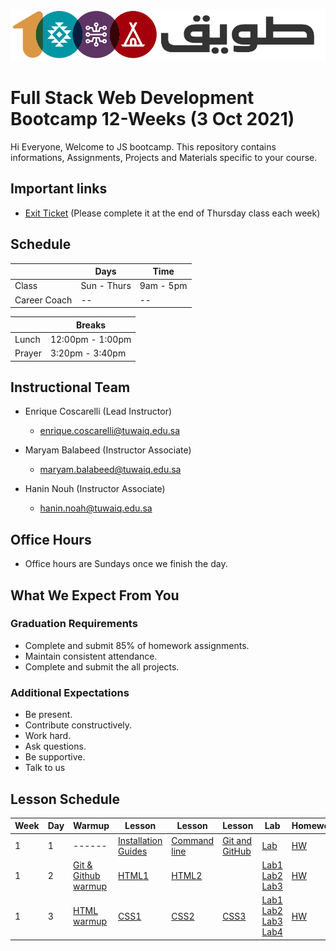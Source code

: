 ![Tuwaiq Logo](Logo.png)
# Full Stack Web Development Bootcamp 12-Weeks (3 Oct 2021)
Hi Everyone, Welcome to JS bootcamp. This repository contains informations, Assignments, Projects and Materials specific to your course.
## Important links
* [Exit Ticket]() (Please complete it at the end of Thursday class each week)

## Schedule
|  | Days | Time |
| --- | ------------- | ------------- |
| Class | Sun - Thurs  | 9am - 5pm  |
| Career Coach | -- | -- |

| | Breaks 
-- | -- 
Lunch | 12:00pm - 1:00pm 
Prayer | 3:20pm - 3:40pm 

## Instructional Team
* Enrique Coscarelli (Lead Instructor)
  * [enrique.coscarelli@tuwaiq.edu.sa](mailto:enrique.coscarelli@tuwaiq.edu.sa)

* Maryam Balabeed (Instructor Associate)
  * [maryam.balabeed@tuwaiq.edu.sa](mailto:maryam.balabeed@tuwaiq.edu.sa)

* Hanin Nouh (Instructor Associate)
  * [hanin.noah@tuwaiq.edu.sa](mailto:hanin.noah@tuwaiq.edu.sa)

## Office Hours
  * Office hours are Sundays once we finish the day.

## What We Expect From You
### Graduation Requirements
* Complete and submit 85% of homework assignments.
* Maintain consistent attendance.
* Complete and submit the all projects.
### Additional Expectations
* Be present.
* Contribute constructively.
* Work hard.
* Ask questions.
* Be supportive.
* Talk to us

## Lesson Schedule
| Week | Day | Warmup | Lesson | Lesson | Lesson | Lab | Homework |
| --- | ------------- | ------------- | -------------| ------------- | ------------- | ------------- | ------------- |
| 1 | 1 | ------ | [Installation Guides](https://github.com/JS-RUH-1/Installation-Guides) | [Command line](https://github.com/JS-RUH-1/command_line/blob/master/Command%20Line.pdf) | [Git and GitHub](https://github.com/JS-RUH-1/Git-GitHub/blob/master/Git%20Intro.pdf) | [Lab]() | [HW](https://github.com/JS-RUH-1/W01D01-HW-Github) |
| 1 | 2 | [Git & Github warmup](https://github.com/JS-RUH-1/W01-D02-Git-Github-Warmup/blob/master/README.md) | [HTML1](https://github.com/JS-RUH-1/Html1) | [HTML2](https://github.com/JS-RUH-1/HTML2) | []() | [Lab1](https://github.com/JS-RUH-1/W01-D02-HTML1-ex)  [Lab2](https://github.com/EcaCosca/lab-htmlbuildingpractice) [Lab3](https://github.com/JS-RUH-1/-w01d02_Lab_HTML2) | [HW](https://github.com/JS-RUH-1/W01D02-HW-HTML) |
| 1 | 3 | [HTML warmup](https://github.com/JS-RUH-1/W01D03-Warmup-HTML) | [CSS1](https://github.com/JS-RUH-1/W01D03-CSS-Lesson/blob/master/CSS1.pptx.pdf) | [CSS2](https://github.com/JS-RUH-1/W01D03-CSS-Lesson/blob/master/CSS_2.pptx.pdf) | [CSS3](https://github.com/JS-RUH-1/W01D03-CSS-Lesson/blob/master/CSS_3.pptx.pdf) | [Lab1](https://github.com/JS-RUH-1/W01D03-Lab-style) [Lab2](https://github.com/JS-RUH-1/W01D03-Lab-Grid) [Lab3](http://www.flexboxdefense.com/) [Lab4](https://github.com/JS-RUH-1/W01D03-Lab-Box-Model) | [HW]() |

